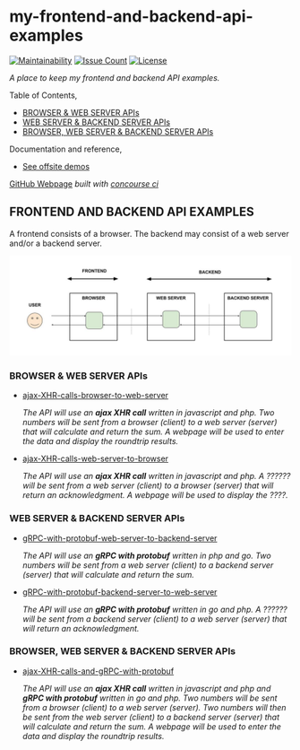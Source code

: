 # my-frontend-and-backend-api-examples

[![Maintainability](https://api.codeclimate.com/v1/badges/a7fd79cc4717b3da27d6/maintainability)](https://codeclimate.com/github/JeffDeCola/my-frontend-and-backend-api-examples/maintainability)
[![Issue Count](https://codeclimate.com/github/JeffDeCola/my-frontend-and-backend-api-examples/badges/issue_count.svg)](https://codeclimate.com/github/JeffDeCola/my-frontend-and-backend-api-examples/issues)
[![License](http://img.shields.io/:license-mit-blue.svg)](http://jeffdecola.mit-license.org)

_A place to keep my frontend and backend API examples._

Table of Contents,

* [BROWSER & WEB SERVER APIs](https://github.com/JeffDeCola/my-frontend-and-backend-api-examples#browser--web-server-apis)
* [WEB SERVER & BACKEND SERVER APIs](https://github.com/JeffDeCola/my-frontend-and-backend-api-examples#web-server--backend-server-apis)
* [BROWSER, WEB SERVER & BACKEND SERVER APIs](https://github.com/JeffDeCola/my-frontend-and-backend-api-examples#browser-web-server--backend-server-apis)

Documentation and reference,

* [See offsite demos](http://www.jeffdecola.com/my-frontend-and-backend-api-examples/index.php)

[GitHub Webpage](https://jeffdecola.github.io/my-frontend-and-backend-api-examples/)
_built with
[concourse ci](https://github.com/JeffDeCola/my-frontend-and-backend-api-examples/blob/master/ci-README.md)_

## FRONTEND AND BACKEND API EXAMPLES

A frontend consists of a browser.  The backend may consist of a
web server and/or a backend server.

![IMAGE - frontend-backend-overview - IMAGE](docs/pics/frontend-backend-overview.jpg)

### BROWSER & WEB SERVER APIs

* [ajax-XHR-calls-browser-to-web-server](https://github.com/JeffDeCola/my-frontend-and-backend-api-examples/tree/main/my-frontend-and-backend-api-examples/browser-and-web-server-apis/ajax-XHR-calls-browser-to-web-server)

  _The API will use an **ajax XHR call**
  written in javascript and php.
  Two numbers will be
  sent from a browser (client)
  to a web server (server)
  that will calculate
  and return the sum.
  A webpage will be used to
  enter the data and
  display the roundtrip results._

* [ajax-XHR-calls-web-server-to-browser](https://github.com/JeffDeCola/my-frontend-and-backend-api-examples/tree/main/my-frontend-and-backend-api-examples/browser-and-web-server-apis/ajax-XHR-calls-web-server-to-browser)

  _The API will use an **ajax XHR call**
  written in javascript and php.
  A ?????? will be
  sent from a web server (client)
  to a browser (server)
  that will return an acknowledgment.
  A webpage will be used to
  display the ????._

### WEB SERVER & BACKEND SERVER APIs

* [gRPC-with-protobuf-web-server-to-backend-server](https://github.com/JeffDeCola/my-frontend-and-backend-api-examples/tree/main/my-frontend-and-backend-api-examples/web-server-and-backend-server-apis/gRPC-with-protobuf-web-server-to-backend-server)

  _The API will use an **gRPC with protobuf**
  written in php and go.
  Two numbers will be
  sent from a web server (client)
  to a backend server (server)
  that will calculate
  and return the sum._

* [gRPC-with-protobuf-backend-server-to-web-server](https://github.com/JeffDeCola/my-frontend-and-backend-api-examples/tree/main/my-frontend-and-backend-api-examples/web-server-and-backend-server-apis/gRPC-with-protobuf-backend-server-to-web-server)

  _The API will use an **gRPC with protobuf**
  written in go and php.
  A ?????? will be
  sent from a backend server (client)
  to a web server (server)
  that will return an acknowledgment._

### BROWSER, WEB SERVER & BACKEND SERVER APIs

* [ajax-XHR-calls-and-gRPC-with-protobuf](https://github.com/JeffDeCola/my-frontend-and-backend-api-examples/tree/main/my-frontend-and-backend-api-examples/browser-web-server-and-backend-server-apis/ajax-XHR-calls-and-gRPC-with-protobuf)

  _The API will use an **ajax XHR call**
  written in javascript and php
  and **gRPC with protobuf**
  written in go and php.
  Two numbers will be
  sent from a browser (client)
  to a web server (server).
  Two numbers will then be
  sent from the web server (client)
  to a backend server (server)
  that will calculate
  and return the sum.
  A webpage will be used to
  enter the data and
  display the roundtrip results._
